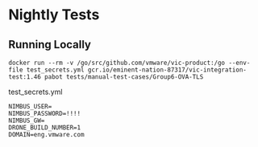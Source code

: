 # Nightly Tests

## Running Locally

```
docker run --rm -v /go/src/github.com/vmware/vic-product:/go --env-file test_secrets.yml gcr.io/eminent-nation-87317/vic-integration-test:1.46 pabot tests/manual-test-cases/Group6-OVA-TLS
```

test_secrets.yml

```
NIMBUS_USER=
NIMBUS_PASSWORD=!!!!
NIMBUS_GW=
DRONE_BUILD_NUMBER=1
DOMAIN=eng.vmware.com
```
